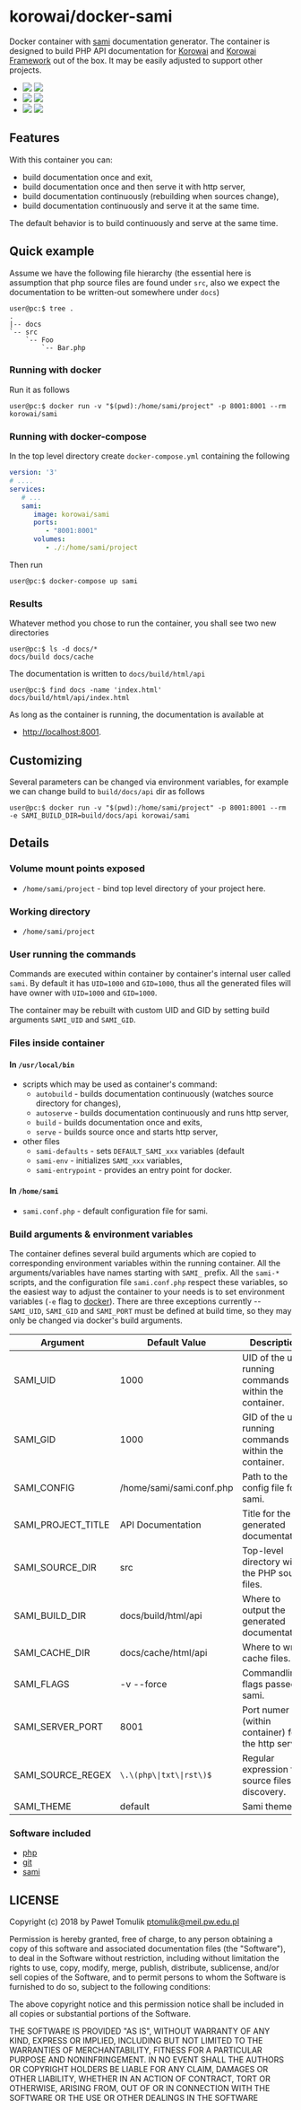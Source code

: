 # korowai/docker-sami

Docker container with [sami](https://github.com/FriendsOfPHP/Sami/)
documentation generator. The container is designed to build PHP API
documentation for [Korowai](https://github.com/korowai/korowai/) and
[Korowai Framework](https://github.com/korowai/framework/) out of the
box. It may be easily adjusted to support other projects.

  - [![](https://images.microbadger.com/badges/version/korowai/sami.svg)](https://microbadger.com/images/korowai/sami "Get your own version badge on microbadger.com") [![](https://images.microbadger.com/badges/image/korowai/sami.svg)](https://microbadger.com/images/korowai/sami "Get your own image badge on microbadger.com")
  - [![](https://images.microbadger.com/badges/version/korowai/sami:7.2-alpine.svg)](https://microbadger.com/images/korowai/sami:7.2-alpine "Get your own version badge on microbadger.com") [![](https://images.microbadger.com/badges/image/korowai/sami:7.2-alpine.svg)](https://microbadger.com/images/korowai/sami:7.2-alpine "Get your own image badge on microbadger.com")
  - [![](https://images.microbadger.com/badges/version/korowai/sami:7.1-alpine.svg)](https://microbadger.com/images/korowai/sami:7.1-alpine "Get your own version badge on microbadger.com") [![](https://images.microbadger.com/badges/image/korowai/sami:7.1-alpine.svg)](https://microbadger.com/images/korowai/sami:7.1-alpine "Get your own image badge on microbadger.com")

## Features

With this container you can:

  - build documentation once and exit,
  - build documentation once and then serve it with http server,
  - build documentation continuously (rebuilding when sources change),
  - build documentation continuously and serve it at the same time.

The default behavior is to build continuously and serve at the same time.

## Quick example

Assume we have the following file hierarchy (the essential here is assumption
that php source files are found under `src`, also we expect the documentation
to be written-out somewhere under `docs`)

```console
user@pc:$ tree .
.
|-- docs
`-- src
    `-- Foo
        `-- Bar.php
```

### Running with docker

Run it as follows

```console
user@pc:$ docker run -v "$(pwd):/home/sami/project" -p 8001:8001 --rm korowai/sami
```

### Running with docker-compose

In the top level directory create `docker-compose.yml` containing the following

```yaml
version: '3'
# ....
services:
   # ...
   sami:
      image: korowai/sami
      ports:
         - "8001:8001"
      volumes:
         - ./:/home/sami/project
```

Then run

```console
user@pc:$ docker-compose up sami
```

### Results

Whatever method you chose to run the container, you shall see two new directories

```console
user@pc:$ ls -d docs/*
docs/build docs/cache
```

The documentation is written to `docs/build/html/api`

```console
user@pc:$ find docs -name 'index.html'
docs/build/html/api/index.html
```

As long as the container is running, the documentation is available at

  - <http://localhost:8001>.

## Customizing

Several parameters can be changed via environment variables, for example we can
change build to ``build/docs/api`` dir as follows

```console
user@pc:$ docker run -v "$(pwd):/home/sami/project" -p 8001:8001 --rm -e SAMI_BUILD_DIR=build/docs/api korowai/sami
```

## Details

### Volume mount points exposed

  - `/home/sami/project` - bind top level directory of your project here.

### Working directory

  - `/home/sami/project`

### User running the commands

Commands are executed within container by container's internal user called
`sami`. By default it has `UID=1000` and `GID=1000`, thus all the generated
files will have owner with `UID=1000` and `GID=1000`.

The container may be rebuilt with custom UID and GID by setting build
arguments `SAMI_UID` and `SAMI_GID`.

### Files inside container

#### In `/usr/local/bin`

  - scripts which may be used as container's command:
      - `autobuild` - builds documentation continuously (watches
        source directory for changes),
      - `autoserve` - builds documentation continuously and runs
        http server,
      - `build` - builds documentation once and exits,
      - `serve` - builds source once and starts http server,
  - other files
      - `sami-defaults` - sets `DEFAULT_SAMI_xxx` variables (default
      - `sami-env` - initializes `SAMI_xxx` variables,
      - `sami-entrypoint` - provides an entry point for docker.

#### In `/home/sami`

  - `sami.conf.php` - default configuration file for sami.

### Build arguments & environment variables

The container defines several build arguments which are copied to corresponding
environment variables within the running container. All the arguments/variables
have names starting with `SAMI_` prefix. All the `sami-*` scripts, and the
configuration file `sami.conf.php` respect these variables, so the easiest way
to adjust the container to your needs is to set environment variables (`-e`
flag to [docker](https://docker.com/)). There are three exceptions currently --
`SAMI_UID`, `SAMI_GID` and `SAMI_PORT` must be defined at build time, so they
may only be changed via docker's build arguments.

| Argument             | Default Value            | Description                                            |
| -------------------- | ------------------------ | ------------------------------------------------------ |
| SAMI\_UID            | 1000                     | UID of the user running commands within the container. |
| SAMI\_GID            | 1000                     | GID of the user running commands within the container. |
| SAMI\_CONFIG         | /home/sami/sami.conf.php | Path to the config file for sami.                      |
| SAMI\_PROJECT\_TITLE | API Documentation        | Title for the generated documentation.                 |
| SAMI\_SOURCE\_DIR    | src                      | Top-level directory with the PHP source files.         |
| SAMI\_BUILD\_DIR     | docs/build/html/api      | Where to output the generated documentation.           |
| SAMI\_CACHE\_DIR     | docs/cache/html/api      | Where to write cache files.                            |
| SAMI\_FLAGS          | -v --force               | Commandline flags passed to sami.                      |
| SAMI\_SERVER\_PORT   | 8001                     | Port numer (within container) for the http server.     |
| SAMI\_SOURCE\_REGEX  | `\.\(php\\|txt\\|rst\)$` | Regular expression for source files' discovery.        |
| SAMI\_THEME          | default                  | Sami theme.                                            |

### Software included

  - [php](https://php.net/)
  - [git](https://git-scm.com/)
  - [sami](https://github.com/FriendsOfPHP/Sami/)

## LICENSE

Copyright (c) 2018 by Paweł Tomulik <ptomulik@meil.pw.edu.pl>

Permission is hereby granted, free of charge, to any person obtaining a copy of
this software and associated documentation files (the "Software"), to deal in
the Software without restriction, including without limitation the rights to
use, copy, modify, merge, publish, distribute, sublicense, and/or sell copies
of the Software, and to permit persons to whom the Software is furnished to do
so, subject to the following conditions:

The above copyright notice and this permission notice shall be included in all
copies or substantial portions of the Software.

THE SOFTWARE IS PROVIDED "AS IS", WITHOUT WARRANTY OF ANY KIND, EXPRESS OR
IMPLIED, INCLUDING BUT NOT LIMITED TO THE WARRANTIES OF MERCHANTABILITY,
FITNESS FOR A PARTICULAR PURPOSE AND NONINFRINGEMENT.  IN NO EVENT SHALL THE
AUTHORS OR COPYRIGHT HOLDERS BE LIABLE FOR ANY CLAIM, DAMAGES OR OTHER
LIABILITY, WHETHER IN AN ACTION OF CONTRACT, TORT OR OTHERWISE, ARISING FROM,
OUT OF OR IN CONNECTION WITH THE
SOFTWARE OR THE USE OR OTHER DEALINGS IN THE SOFTWARE
